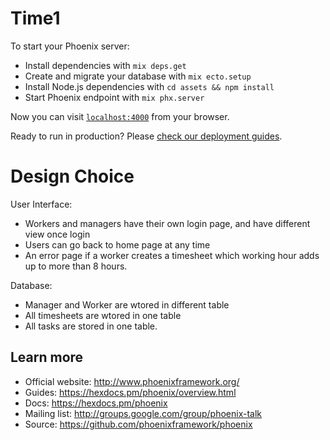 # Time1

To start your Phoenix server:

  * Install dependencies with `mix deps.get`
  * Create and migrate your database with `mix ecto.setup`
  * Install Node.js dependencies with `cd assets && npm install`
  * Start Phoenix endpoint with `mix phx.server`

Now you can visit [`localhost:4000`](http://localhost:4000) from your browser.

Ready to run in production? Please [check our deployment guides](https://hexdocs.pm/phoenix/deployment.html).

# Design Choice

User Interface:

  * Workers and managers have their own login page, and have different view once login
  * Users can go back to home page at any time
  * An error page if a worker creates a timesheet which working hour adds up to more than 8 hours.

Database:

  * Manager and Worker are wtored in different table
  * All timesheets are wtored in one table
  * All tasks are stored in one table.

## Learn more

  * Official website: http://www.phoenixframework.org/
  * Guides: https://hexdocs.pm/phoenix/overview.html
  * Docs: https://hexdocs.pm/phoenix
  * Mailing list: http://groups.google.com/group/phoenix-talk
  * Source: https://github.com/phoenixframework/phoenix
